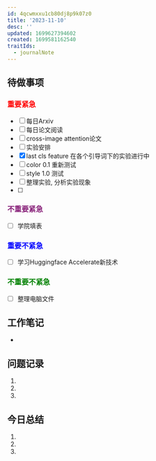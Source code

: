 ```yaml
---
id: 4qcwmxxu1cb80dj8p9k07z0
title: '2023-11-10'
desc: ''
updated: 1699627394602
created: 1699581162540
traitIds:
  - journalNote
---
```

<!--
Based on the journaling method created by Intelligent Change:
- [Intelligent Change: Our Story](https://www.intelligentchange.com/pages/our-story)
- [The Five Minute Journal](https://www.intelligentchange.com/products/the-five-minute-journal)
-->



## **待做事项**

### <font color=red>**重要紧急**</font>
- [ ]  每日Arxiv
- [ ]  每日论文阅读
  - [ ]  cross-image attention论文
- [ ]  实验安排
  - [x]  last cls feature 在各个引导词下的实验进行中
  - [ ]  color 0.1 重新测试
  - [ ]  style 1.0 测试
  - [ ]  整理实验, 分析实验现象
  - [ ]  

### <font color=#871F78>**不重要紧急**</font>

- [ ] 学院填表 



### <font color=blue>**重要不紧急**</font>

- [ ] 学习Huggingface Accelerate新技术


### <font color=green>**不重要不紧急**</font>

- [ ] 整理电脑文件




## **工作笔记**
* 


## **问题记录**

1.
2.
3.


## **今日总结**

1.
2.
3.

